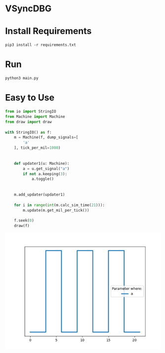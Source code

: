 # VSyncDBG

# Install Requirements

```shell
pip3 install -r requirements.txt
```

# Run

```shell
python3 main.py
```

# Easy to Use

```python
from io import StringIO
from Machine import Machine
from draw import draw

with StringIO() as f:
    m = Machine(f, dump_signals=[
        'a'
    ], tick_per_mil=1000)


    def updater1(u: Machine):
        a = u.get_signal("a")
        if not a.keeping(3):
            a.toggle()


    m.add_updater(updater1)

    for i in range(int(m.calc_sim_time(21))):
        m.update(m.get_mil_per_tick())

    f.seek(0)
    draw(f)
```

![img.png](snaps/img.png)
